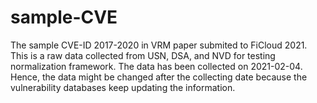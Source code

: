 # sample-CVE
The sample CVE-ID 2017-2020 in VRM paper submited to FiCloud 2021.
This is a raw data collected from USN, DSA, and NVD for testing normalization framework. The data has been collected on 2021-02-04. Hence, the data might be changed after the collecting date because the vulnerability databases keep updating the information.

